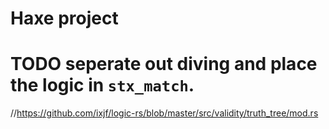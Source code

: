 # Haxe project
# TODO seperate out diving and place the logic in `stx_match`.
//https://github.com/ixjf/logic-rs/blob/master/src/validity/truth_tree/mod.rs
